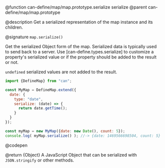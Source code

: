 @function can-define/map/map.prototype.serialize serialize
@parent can-define/map/map.prototype

@description Get a serialized representation of the map instance and its children.

@signature `map.serialize()`

  Get the serialized Object form of the map.  Serialized
  data is typically used to send back to a server.  Use [can-define.types.serialize]
  to customize a property's serialized value or if the property should be added to
  the result or not.

  `undefined` serialized values are not added to the result.

  ```js
  import {DefineMap} from "can";

  const MyMap = DefineMap.extend({
    date: {
      type: "date",
      serialize: (date) => {
        return date.getTime();
      }
    }
  });

  const myMap = new MyMap({date: new Date(), count: 5});
  console.log( myMap.serialize() ); //-> {date: 1469566698504, count: 5}
  ```
  @codepen

  @return {Object} A JavaScript Object that can be serialized with `JSON.stringify` or other methods.
